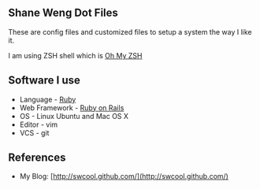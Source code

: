 ## Shane Weng Dot Files

These are config files and customized files to setup a system the way I like it. 

I am using ZSH shell which is [Oh My ZSH](https://github.com/robbyrussell/oh-my-zsh)

## Software I use

  * Language - [Ruby][1]
  * Web Framework - [Ruby on Rails][2]
  * OS - Linux Ubuntu and Mac OS X
  * Editor - vim
  * VCS - git

## References

  * My Blog: [http://swcool.github.com/](http://swcool.github.com/)
  
[1]: https://github.com/ruby/ruby
[2]: https://github.com/rails/rails




